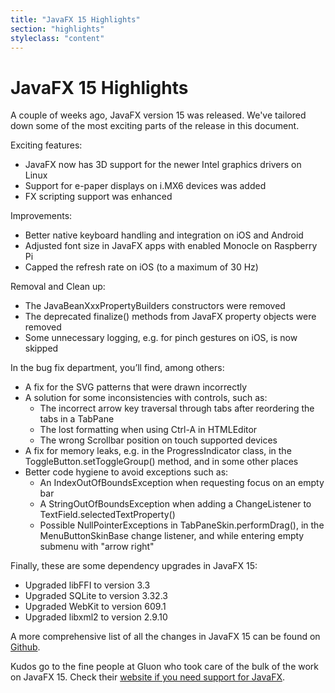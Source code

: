 ```yaml
---
title: "JavaFX 15 Highlights"
section: "highlights"
styleclass: "content"
---
```

# JavaFX 15 Highlights

A couple of weeks ago, JavaFX version 15 was released. We've tailored down some of the most exciting parts of the release in this document.

Exciting features:
- JavaFX now has 3D support for the newer Intel graphics drivers on Linux
- Support for e-paper displays on i.MX6 devices was added
- FX scripting support was enhanced

Improvements:
- Better native keyboard handling and integration on iOS and Android
- Adjusted font size in JavaFX apps with enabled Monocle on Raspberry Pi
- Capped the refresh rate on iOS (to a maximum of 30 Hz)

Removal and Clean up:
- The JavaBeanXxxPropertyBuilders constructors were removed
- The deprecated finalize() methods from JavaFX property objects were removed
- Some unnecessary logging, e.g. for pinch gestures on iOS, is now skipped

In the bug fix department, you’ll find, among others:
- A fix for the SVG patterns that were drawn incorrectly
- A solution for some inconsistencies with controls, such as:
  - The incorrect arrow key traversal through tabs after reordering the tabs in a TabPane
  - The lost formatting when using Ctrl-A in HTMLEditor
  - The wrong Scrollbar position on touch supported devices
- A fix for memory leaks, e.g. in the ProgressIndicator class, in the ToggleButton.setToggleGroup() method, and in some other places
- Better code hygiene to avoid exceptions such as:
  - An IndexOutOfBoundsException when requesting focus on an empty bar
  - A StringOutOfBoundsException when adding a ChangeListener to TextField.selectedTextProperty()
  - Possible NullPointerExceptions in TabPaneSkin.performDrag(), in the MenuButtonSkinBase change listener, and while entering empty submenu with "arrow right"

Finally, these are some dependency upgrades in JavaFX 15:
  - Upgraded libFFI to version 3.3
  - Upgraded SQLite to version 3.32.3
  - Upgraded WebKit to version 609.1
  - Upgraded libxml2 to version 2.9.10

A more comprehensive list of all the changes in JavaFX 15 can be found on [Github](https://github.com/openjdk/jfx/blob/master/doc-files/release-notes-15.md).

Kudos go to the fine people at Gluon who took care of the bulk of the work on JavaFX 15. Check their [website if you need support for JavaFX](https://gluonhq.com/services/javafx-support/).